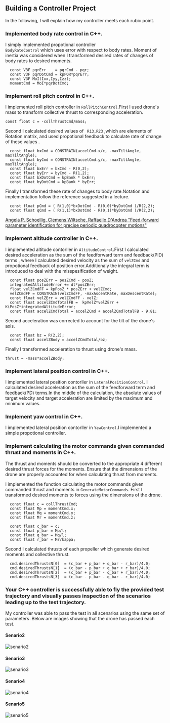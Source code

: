 
## Building a Controller Project 
In the following, I will explain how my controller meets each rubic point.

### Implemented body rate control in C++.
I simply implemented propotional controller  <code> BodyRateControl</code> which uses error with respect to body rates. 
Moment of inertia was considered when I transformed desired rates of changes of body rates to desired moments.


```
  const V3F pqrErr    = pqrCmd - pqr;  
  const V3F pqrDotCmd = kpPQR*pqrErr;  
  const V3F MoI(Ixx,Iyy,Izz);  
  momentCmd = MoI*pqrDotCmd;
```
### Implement roll pitch control in C++.
I implemented roll pitch controller in <code>RollPitchControl</code>.First I used drone's mass to transform collective thrust to corresponding acceleration.

```
const float c = -collThrustCmd/mass;
```

Second I calculated desired values of <code> R13,R23</code> ,which are elements of Rotation matrix,  and used propotional feedback to calculate rate of change of these values .

```
  const float bxCmd = CONSTRAIN(accelCmd.x/c, -maxTiltAngle, maxTiltAngle);
  const float byCmd = CONSTRAIN(accelCmd.y/c, -maxTiltAngle, maxTiltAngle);
  const float bxErr = bxCmd - R(0,2);
  const float byErr = byCmd - R(1,2);
  const float bxDotCmd = kpBank * bxErr;
  const float byDotCmd = kpBank * byErr;
```
Finally I transformed these rate of changes to body rate.Notation and implementation follow the reference suggested in a lecture. 
```
  const float pCmd = ( R(1,0)*bxDotCmd - R(0,0)*byDotCmd )/R(2,2);
  const float qCmd = ( R(1,1)*bxDotCmd - R(0,1)*byDotCmd )/R(2,2);
```

[Angela P. Schoellig, Clemens Wiltsche, Raffaello D'Andrea "Feed-forward parameter identification for precise periodic quadrocopter motions"](https://ieeexplore.ieee.org/document/6315248?section=abstract)


### Implement altitude controller in C++.
I implemented altitude contorller in <code>AltitudeControl</code>.First I calculated desired acceleration as the sum of the feedforward term and feedback(PID) terms , where  I calculated desired velocity as the sum of <code>velZCmd</code> and propotional feedback of position error.Additionaly the integral term is introduced to deal with the misspesification of weight.
```
  const float posZErr = posZCmd - posZ;
  integratedAltitudeError += dt*posZErr;
  float velZCmdFF = kpPosZ * posZErr + velZCmd;
  velZCmdFF = CONSTRAIN(velZCmdFF, -maxAscentRate, maxDescentRate);
  const float velZErr = velZCmdFF - velZ;
  const float accelZCmdTotalFB =  kpVelZ*velZErr + KiPosZ*integratedAltitudeError;
  const float accelZCmdTotal = accelZCmd + accelZCmdTotalFB - 9.81;
```
Second acceleration was corrected to account for the tilt of the drone's axis.
```
  const float bz = R(2,2);
  const float accelZBody = accelZCmdTotal/bz;
```
Finally I transformed acceleration to thrust using drone's mass.
```
thrust = -mass*accelZBody;
```

### Implement lateral position control in C++.
I implemented lateral position contorller in <code>LateralPositionControl</code>.
I calculated desired acceleration as the sum of the feedforward term and feedback(PD) terms.In the middle of the calculation, the absolute values of target velocity and target acceleration are limited by the maximum and minimum values.


### Implement yaw control in C++.
I implemented lateral position contorller in <code>YawControl</code>.I implemented a simple propotional controller.

### Implement calculating the motor commands given commanded thrust and moments in C++.

The thrust and moments should be converted to the appropriate 4 different desired thrust forces for the moments. Ensure that the dimensions of the drone are properly accounted for when calculating thrust from moments.

I implemented the function calculating the motor commands given commanded thrust and moments in <code>GenerateMotorCommands</code>.
First I transformed desired moments to forces using the dimensions of the drone.
```
  const float c = collThrustCmd;
  const float Mp = momentCmd.x;
  const float Mq = momentCmd.y;
  const float Mr = momentCmd.z;

  const float c_bar = c;
  const float p_bar = Mp/l;
  const float q_bar = Mq/l;
  const float r_bar = Mr/kappa;
```
Second I calculated thrusts of each propeller which generate desired moments and collective thrust.
```
  cmd.desiredThrustsN[0]  = (c_bar + p_bar + q_bar - r_bar)/4.0;
  cmd.desiredThrustsN[1]  = (c_bar - p_bar + q_bar + r_bar)/4.0;
  cmd.desiredThrustsN[2]  = (c_bar + p_bar - q_bar + r_bar)/4.0;
  cmd.desiredThrustsN[3]  = (c_bar - p_bar - q_bar - r_bar)/4.0;
```

### Your C++ controller is successfully able to fly the provided test trajectory and visually passes inspection of the scenarios leading up to the test trajectory.

My controller was able to pass the test in all scenarios using the same set of parameters .Below are images showing that the drone has passed each test.

#### Senario2
![senario2](./fig/senario1.png)
#### Senario3
![senario3](./fig/senario1.png)
#### Senario4
![senario4](./fig/senario1.png)
#### Senario5
![senario5](./fig/senario1.png)